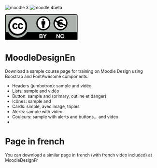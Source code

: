 ![moodle 3](https://img.shields.io/badge/Moodle-3-brightgreen) ![moodle 4beta](https://img.shields.io/badge/Moodle-4beta-brightgreen)

![Licence CC by nc](https://github.com/fxpar/MoodleDesignEn/blob/main/by-nc.eu.svg)
# MoodleDesignEn
Download a sample course page for training on Moodle Design using Boostrap and FontAwesome components.

* Headers (jumbotron): sample and vidéo
* Lists: sample and vidéo
* Button: sample and (primary, outline et danger)
* Icônes: sample and
* Cards: simple, avec image, triples
* Alerts: sample with video
* Couleurs: sample with alerts and buttons... and video
* 

# Page in french
You can download a similar page in french (with french video included) at MoodleDesignFr
